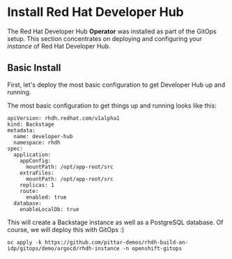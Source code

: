 # Install Red Hat Developer Hub

The Red Hat Developer Hub **Operator** was installed as part of the GitOps setup.  This section concentrates on deploying and configuring your *instance* of Red Hat Developer Hub.

## Basic Install

First, let's deploy the most basic configuration to get Developer Hub up and running.  

The most basic configuration to get things up and running looks like this:

```
apiVersion: rhdh.redhat.com/v1alpha1
kind: Backstage
metadata:
  name: developer-hub
  namespace: rhdh
spec:
  application:
    appConfig:
      mountPath: /opt/app-root/src
    extraFiles:
      mountPath: /opt/app-root/src
    replicas: 1
    route:
      enabled: true
  database:
    enableLocalDb: true
```

This will create a Backstage instance as well as a PostgreSQL database.  Of course, we will deploy this with GitOps :)

```
oc apply -k https://github.com/pittar-demos/rhdh-build-an-idp/gitops/demo/argocd/rhdh-instance -n openshift-gitops
```